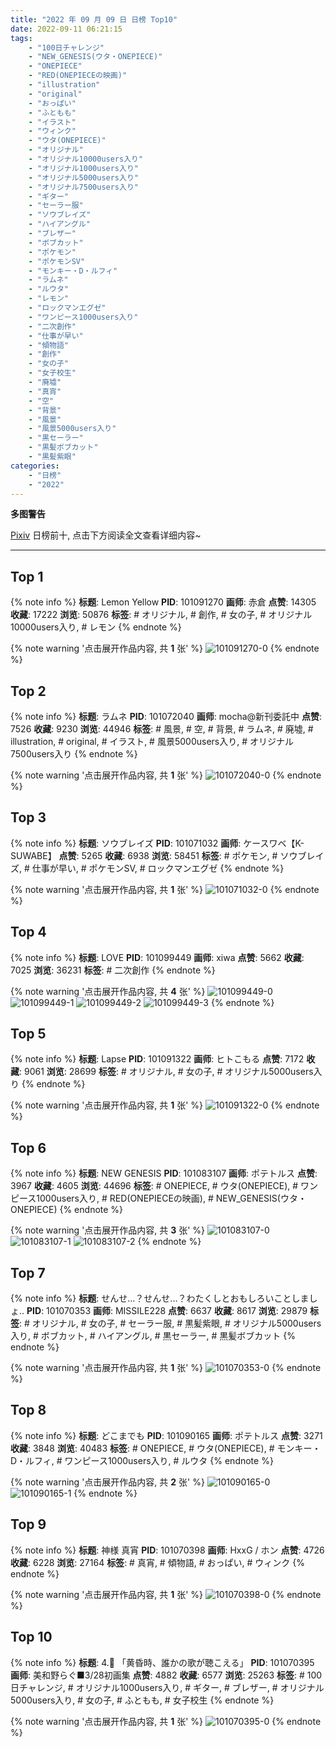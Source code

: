 ```yaml
---
title: "2022 年 09 月 09 日 日榜 Top10"
date: 2022-09-11 06:21:15
tags:
    - "100日チャレンジ"
    - "NEW_GENESIS(ウタ・ONEPIECE)"
    - "ONEPIECE"
    - "RED(ONEPIECEの映画)"
    - "illustration"
    - "original"
    - "おっぱい"
    - "ふともも"
    - "イラスト"
    - "ウィンク"
    - "ウタ(ONEPIECE)"
    - "オリジナル"
    - "オリジナル10000users入り"
    - "オリジナル1000users入り"
    - "オリジナル5000users入り"
    - "オリジナル7500users入り"
    - "ギター"
    - "セーラー服"
    - "ソウブレイズ"
    - "ハイアングル"
    - "ブレザー"
    - "ボブカット"
    - "ポケモン"
    - "ポケモンSV"
    - "モンキー・D・ルフィ"
    - "ラムネ"
    - "ルウタ"
    - "レモン"
    - "ロックマンエグゼ"
    - "ワンピース1000users入り"
    - "二次創作"
    - "仕事が早い"
    - "傾物語"
    - "創作"
    - "女の子"
    - "女子校生"
    - "廃墟"
    - "真宵"
    - "空"
    - "背景"
    - "風景"
    - "風景5000users入り"
    - "黒セーラー"
    - "黒髪ボブカット"
    - "黒髪紫眼"
categories:
    - "日榜"
    - "2022"
---
```


<i class="fa fa-triangle-exclamation"></i>**多图警告**<i class="fa fa-triangle-exclamation"></i>

[Pixiv](https://www.pixiv.net/) 日榜前十, 点击下方阅读全文查看详细内容~

<!-- more -->

---

## Top 1

{% note info %}
**标题**: Lemon Yellow
**PID**: 101091270 **画师**: 赤倉
**点赞**: 14305 **收藏**: 17222 **浏览**: 50876
**标签**: # オリジナル, # 創作, # 女の子, # オリジナル10000users入り, # レモン
{% endnote %}

{% note warning '点击展开作品内容, 共 **1** 张' %}
![101091270-0](https://i.pixiv.re/img-original/img/2022/09/09/00/05/41/101091270_p0.png)
{% endnote %}

## Top 2

{% note info %}
**标题**: ラムネ
**PID**: 101072040 **画师**: mocha@新刊委託中
**点赞**: 7526 **收藏**: 9230 **浏览**: 44946
**标签**: # 風景, # 空, # 背景, # ラムネ, # 廃墟, # illustration, # original, # イラスト, # 風景5000users入り, # オリジナル7500users入り
{% endnote %}

{% note warning '点击展开作品内容, 共 **1** 张' %}
![101072040-0](https://i.pixiv.re/img-original/img/2022/09/08/01/05/49/101072040_p0.png)
{% endnote %}

## Top 3

{% note info %}
**标题**: ソウブレイズ
**PID**: 101071032 **画师**: ケースワベ【K-SUWABE】
**点赞**: 5265 **收藏**: 6938 **浏览**: 58451
**标签**: # ポケモン, # ソウブレイズ, # 仕事が早い, # ポケモンSV, # ロックマンエグゼ
{% endnote %}

{% note warning '点击展开作品内容, 共 **1** 张' %}
![101071032-0](https://i.pixiv.re/img-original/img/2022/09/08/00/18/37/101071032_p0.jpg)
{% endnote %}

## Top 4

{% note info %}
**标题**: LOVE
**PID**: 101099449 **画师**: xiwa
**点赞**: 5662 **收藏**: 7025 **浏览**: 36231
**标签**: # 二次創作
{% endnote %}

{% note warning '点击展开作品内容, 共 **4** 张' %}
![101099449-0](https://i.pixiv.re/img-original/img/2022/09/09/12/00/04/101099449_p0.jpg)
![101099449-1](https://i.pixiv.re/img-original/img/2022/09/09/12/00/04/101099449_p1.jpg)
![101099449-2](https://i.pixiv.re/img-original/img/2022/09/09/12/00/04/101099449_p2.jpg)
![101099449-3](https://i.pixiv.re/img-original/img/2022/09/09/12/00/04/101099449_p3.jpg)
{% endnote %}

## Top 5

{% note info %}
**标题**: Lapse
**PID**: 101091322 **画师**: ヒトこもる
**点赞**: 7172 **收藏**: 9061 **浏览**: 28699
**标签**: # オリジナル, # 女の子, # オリジナル5000users入り
{% endnote %}

{% note warning '点击展开作品内容, 共 **1** 张' %}
![101091322-0](https://i.pixiv.re/img-original/img/2022/09/09/00/00/07/101091322_p0.png)
{% endnote %}

## Top 6

{% note info %}
**标题**: NEW GENESIS
**PID**: 101083107 **画师**: ポテトルス
**点赞**: 3967 **收藏**: 4605 **浏览**: 44696
**标签**: # ONEPIECE, # ウタ(ONEPIECE), # ワンピース1000users入り, # RED(ONEPIECEの映画), # NEW_GENESIS(ウタ・ONEPIECE)
{% endnote %}

{% note warning '点击展开作品内容, 共 **3** 张' %}
![101083107-0](https://i.pixiv.re/img-original/img/2022/09/08/18/16/57/101083107_p0.jpg)
![101083107-1](https://i.pixiv.re/img-original/img/2022/09/08/18/16/57/101083107_p1.jpg)
![101083107-2](https://i.pixiv.re/img-original/img/2022/09/08/18/16/57/101083107_p2.jpg)
{% endnote %}

## Top 7

{% note info %}
**标题**: せんせ...？せんせ...？わたくしとおもしろいことしましょ..
**PID**: 101070353 **画师**: MISSILE228
**点赞**: 6637 **收藏**: 8617 **浏览**: 29879
**标签**: # オリジナル, # 女の子, # セーラー服, # 黒髪紫眼, # オリジナル5000users入り, # ボブカット, # ハイアングル, # 黒セーラー, # 黒髪ボブカット
{% endnote %}

{% note warning '点击展开作品内容, 共 **1** 张' %}
![101070353-0](https://i.pixiv.re/img-original/img/2022/09/08/00/00/10/101070353_p0.jpg)
{% endnote %}

## Top 8

{% note info %}
**标题**: どこまでも
**PID**: 101090165 **画师**: ポテトルス
**点赞**: 3271 **收藏**: 3848 **浏览**: 40483
**标签**: # ONEPIECE, # ウタ(ONEPIECE), # モンキー・D・ルフィ, # ワンピース1000users入り, # ルウタ
{% endnote %}

{% note warning '点击展开作品内容, 共 **2** 张' %}
![101090165-0](https://i.pixiv.re/img-original/img/2022/09/08/23/17/12/101090165_p0.jpg)
![101090165-1](https://i.pixiv.re/img-original/img/2022/09/08/23/17/12/101090165_p1.jpg)
{% endnote %}

## Top 9

{% note info %}
**标题**: 神様 真宵
**PID**: 101070398 **画师**: HxxG / ホン
**点赞**: 4726 **收藏**: 6228 **浏览**: 27164
**标签**: # 真宵, # 傾物語, # おっぱい, # ウィンク
{% endnote %}

{% note warning '点击展开作品内容, 共 **1** 张' %}
![101070398-0](https://i.pixiv.re/img-original/img/2022/09/08/00/00/16/101070398_p0.png)
{% endnote %}

## Top 10

{% note info %}
**标题**: 4.🎸 「黄昏時、誰かの歌が聴こえる」
**PID**: 101070395 **画师**: 美和野らぐ■3/28初画集
**点赞**: 4882 **收藏**: 6577 **浏览**: 25263
**标签**: # 100日チャレンジ, # オリジナル1000users入り, # ギター, # ブレザー, # オリジナル5000users入り, # 女の子, # ふともも, # 女子校生
{% endnote %}

{% note warning '点击展开作品内容, 共 **1** 张' %}
![101070395-0](https://i.pixiv.re/img-original/img/2022/09/08/00/05/35/101070395_p0.png)
{% endnote %}
